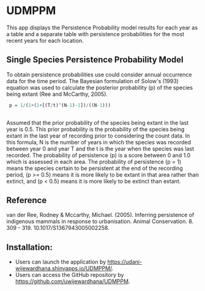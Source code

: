 # UDMPPM

This app displays the Persistence Probability model results for each year as a table and a separate table with persistence probabilities for the most recent years for each location.

## Single Species Persistence Probability Model

To obtain persistence probabilities use could consider annual occurrence data for the time period. The Bayesian formulation of Solow's (1993) equation was used to calculate the posterior probability (p) of the species being extant (Ree and McCarthy, 2005).

```r
 p = 1/(1+(1+[(T/t)^(N-1)-1])/((N-1)))
 
```

Assumed that the prior probability of the species being extant in the last year is 0.5. This prior probability is the probability of the species being extant in the last year of recording prior to considering the count data. In this formula, N is the number of years in which the species was recorded between year 0 and year T and the t is the year when the species was last recorded. The probability of persistence (p) is a score between 0 and 1.0 which is assessed in each area. The probability of persistence (p = 1) means the species  certain to be persistent at the end of the recording period, (p >= 0.5) means it is more likely to be extant in that area rather than extinct, and (p < 0.5) means it is more likely to be extinct than extant.

## Reference

van der Ree, Rodney & Mccarthy, Michael. (2005). Inferring persistence of indigenous mammals in response to urbanisation. Animal Conservation. 8. 309 - 319. 10.1017/S1367943005002258. 

## Installation:

- Users can launch the application by https://udani-wijewardhana.shinyapps.io/UDMPPM/.
- Users can access the GitHub repository by https://github.com/uwijewardhana/UDMPPM.
